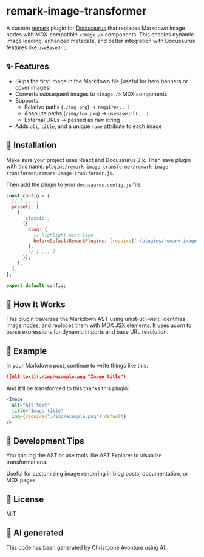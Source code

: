 # remark-image-transformer

A custom [remark](https://github.com/remarkjs/remark) plugin for [Docusaurus](https://docusaurus.io/) that replaces Markdown image nodes with MDX-compatible `<Image />` components. This enables dynamic image loading, enhanced metadata, and better integration with Docusaurus features like `useBaseUrl`.

## ✨ Features

* Skips the first image in the Markdown file (useful for hero banners or cover images)
* Converts subsequent images to `<Image />` MDX components
* Supports:
  * Relative paths (`./img.png`) → `require(...)`
  * Absolute paths (`/img/foo.png`) → `useBaseUrl(...)`
  * External URLs → passed as raw string
* Adds `alt`, `title`, and a unique `name` attribute to each image

## 🧩 Installation

Make sure your project uses React and Docusaurus 3.x. Then save plugin with this name: `plugins/remark-image-transformer/remark-image-transformer/remark-image-transformer.js`.

Then add the plugin to your `docusaurus.config.js` file:

```js
const config = {
  // [ ... ]
  presets: [
    [
      'classic',
      ({
        blog: {
          // highlight-next-line
          beforeDefaultRemarkPlugins: [require('./plugins/remark-image-transformer')],
        },
        // [ ... ]
      }),
    ],
  ],
};

export default config;

```

## 🧠 How It Works

This plugin traverses the Markdown AST using unist-util-visit, identifies image nodes, and replaces them with MDX JSX elements. It uses acorn to parse expressions for dynamic imports and base URL resolution.

## 📁 Example

In your Markdown post, continue to write things like this:

```md
![Alt text](./img/example.png "Image title")
```

And it'll be transformed to this thanks this plugin:

```jsx
<Image
  alt="Alt text"
  title="Image title"
  img={require("./img/example.png").default}
/>
```

## 🧪 Development Tips

You can log the AST or use tools like AST Explorer to visualize transformations.

Useful for customizing image rendering in blog posts, documentation, or MDX pages.

## 📜 License

MIT

## 💬 AI generated

This code has been generated by Christophe Avonture using AI.
